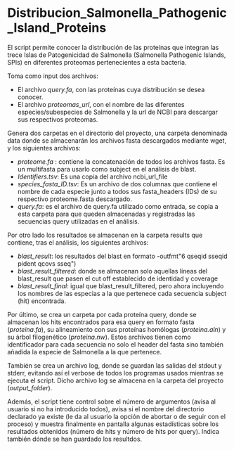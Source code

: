 # Distribucion_Salmonella_Pathogenic_Island_Proteins

El script permite conocer la distribución de las proteínas que integran las trece Islas de Patogenicidad de Salmonella (Salmonella Pathogenic Islands, SPIs) en diferentes
proteomas pertenecientes a esta bacteria.

Toma como input dos archivos: 
- El archivo *query.fa*, con las proteínas cuya distribución se desea conocer.
- El archivo *proteomas_url*, con el nombre de las diferentes especies/subespecies de Salmonella 
y la url de NCBI para descargar sus respectivos proteomas.

Genera dos carpetas en el directorio del proyecto, una carpeta denominada data donde se almacenarán los archivos fasta descargados mediante wget, y los siguientes archivos:

- *proteome.fa* : contiene la concatenación de todos los archivos fasta. Es un multifasta para usarlo como subject en el análisis de blast.
- *Identifiers.tsv*: Es una copia del archivo ncbi_url_file
- *species_fasta_ID.tsv*: Es un archivo de dos columnas que contiene el nombre de cada especie junto a todos sus fasta_headers (IDs) de su respectivo proteome.fasta descargado.
- *query.fa*: es el archivo de query.fa utilizado como entrada, se copia a esta carpeta para que queden almacenadas y registradas las secuencias query utilizadas en el análisis.

Por otro lado los resultados se almacenan en la carpeta results que contiene, tras el análisis,
los siguientes archivos:

- *blast_result*: los resultados del blast en formato -outfmt"6 qseqid sseqid pident qcovs
sseq")
- *blast_result_filtered*: donde se almacenan solo aquellas líneas del blast_result que
pasen el cut off establecido de identidad y coverage
- *blast_result_final*: igual que blast_result_filtered, pero ahora incluyendo los nombres
de las especias a la que pertenece cada secuencia subject (hit) encontrada.

Por último, se crea un carpeta por cada proteína query, donde se almacenan los hits
encontrados para esa query en formato fasta (*proteina.fa*), su alineamiento con sus
proteínas homólogas (*proteina.aln*) y su árbol filogenético (*proteina.nw*). Estos
archivos tienen como identificador para cada secuencia no solo el header del fasta sino
también añadida la especie de Salmonella a la que pertenece.

También se crea un archivo log, donde se guardan las salidas del stdout y stderr, evitando
así el verbose de todos los programas usados mientras se ejecuta el script. Dicho archivo log se
almacena en la carpeta del proyecto (*output_folder*).

Además, el script tiene control sobre el número de argumentos (avisa al usuario si no ha introducido todos), avisa si el nombre del directorio declarado ya existe (le da al usuario la opción de abortar o de seguir con el proceso) y muestra finalmente en pantalla algunas estadísticas sobre los resultados obtenidos (número de hits y número de hits por query). Indica también dónde se han guardado los resultdos.
